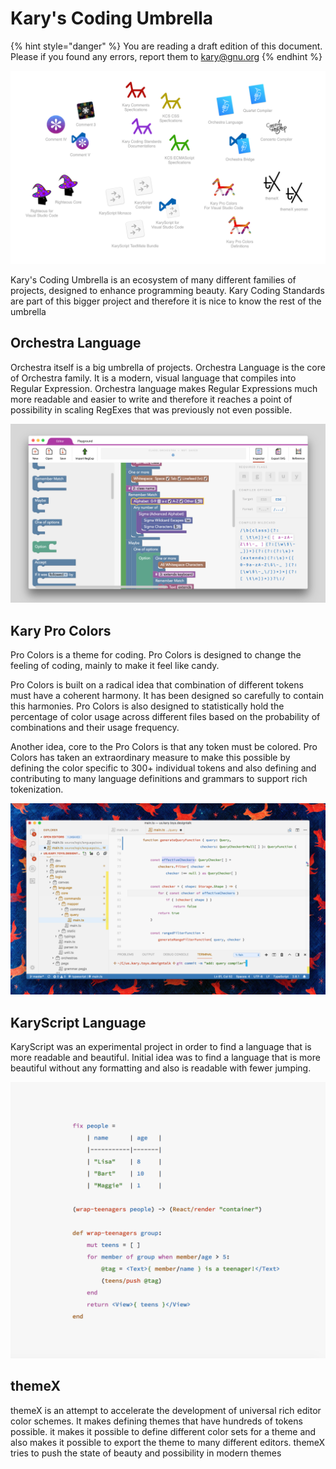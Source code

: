 # Kary's Coding Umbrella

{% hint style="danger" %}
You are reading a draft edition of this document. Please if you found any errors, report them to [kary@gnu.org](mailto:kary@gnu.org)
{% endhint %}

![The Kary&apos;s Coding Umbrella](.gitbook/assets/the-karys-coding-umbrella.png)

Kary's Coding Umbrella is an ecosystem of many different families of projects, designed to enhance programming beauty. Kary Coding Standards are part of this bigger project and therefore it is nice to know the rest of the umbrella



## Orchestra Language

Orchestra itself is a big umbrella of projects. Orchestra Language is the core of Orchestra family. It is a modern, visual language that compiles into Regular Expression. Orchestra language makes Regular Expressions much more readable and easier to write and therefore it reaches a point of possibility in scaling RegExes that was previously not even possible.  

![Orchestra Studio - Orchestra&apos;s IDE](.gitbook/assets/29429035-743f7674-83a4-11e7-890e-ca54519a792d.png)

## Kary Pro Colors

Pro Colors is a theme for coding. Pro Colors is designed to change the feeling of coding, mainly to make it feel like candy.

Pro Colors is built on a radical idea that combination of different tokens must have a coherent harmony. It has been designed so carefully to contain this harmonies. Pro Colors is also designed to statistically hold the percentage of color usage across different files based on the probability of combinations and their usage frequency. 

Another idea, core to the Pro Colors is that any token must be colored. Pro Colors has taken an extraordinary measure to make this possible by defining the color specific to 300+ individual tokens and also defining and contributing to many language definitions and grammars to support rich tokenization.

![Kary Pro Colors for Visual Studio Code &#x2014; The Light Theme](.gitbook/assets/39585670-942a19bc-4f0a-11e8-9bba-f1ae1471ef5c.png)

## KaryScript Language

KaryScript was an experimental project in order to find a language that is more readable and beautiful. Initial idea was to find a language that is more beautiful without any formatting and also is readable with fewer jumping.

![KaryScript Prototype 1](.gitbook/assets/screen-shot-2017-05-16-at-1.39.13-am.png)

## themeX

themeX is an attempt to accelerate the development of universal rich editor color schemes. It makes defining themes that have hundreds of tokens possible. it makes it possible to define different color sets for a theme and also makes it possible to export the theme to many different editors. themeX tries to push the state of beauty and possibility in modern themes 

